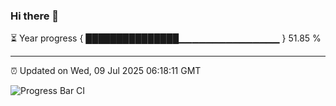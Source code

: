 ### Hi there 👋

⏳ Year progress { ███████████████▁▁▁▁▁▁▁▁▁▁▁▁▁▁▁ } 51.85 %

---

⏰ Updated on Wed, 09 Jul 2025 06:18:11 GMT

![Progress Bar CI](https://github.com/Shyam-Makwana/GitHub-Actions-Demo/workflows/Progress%20Bar%20CI/badge.svg)
